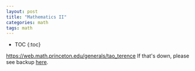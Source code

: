 ```yaml
---
layout: post
title: "Mathematics II"
categories: math
tags: math
---
```


* TOC
{:toc}



https://web.math.princeton.edu/generals/tao_terence
If that's down, please see backup <a href="https://raw.githubusercontent.com/sif/sif/main/files/tao_terence.txt">here</a>.


